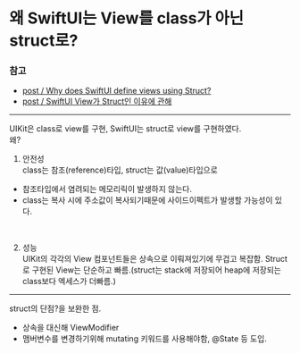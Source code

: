 # 왜 SwiftUI는 View를 class가 아닌 struct로?

### 참고
- [post / Why does SwiftUI define views using Struct?](https://medium.com/@frentebw/why-swiftui-defines-views-as-struct-c0b11b914baa)
- [post / SwiftUI View가 Struct인 이유에 관해](https://matdongsane.tistory.com/84)

---

UIKit은 class로 view를 구현, SwiftUI는 struct로 view를 구현하였다.  
왜?  

1. 안전성  
class는 참조(reference)타입, struct는 값(value)타입으로
* 참조타입에서 염려되는 메모리릭이 발생하지 않는다.
* class는 복사 시에 주소값이 복사되기때문에 사이드이펙트가 발생할 가능성이 있다.

<br>

2. 성능  
UIKit의 각각의 View 컴포넌트들은 상속으로 이뤄져있기에 무겁고 복잡함. Struct로 구현된 View는 단순하고 빠름.(struct는 stack에 저장되어 heap에 저장되는 class보다 엑세스가 더빠름.)



---
  
struct의 단점?을 보완한 점. 
- 상속을 대신해 ViewModifier
- 맴버변수를 변경하기위해 mutating 키워드를 사용해야함, @State 등 도입.
